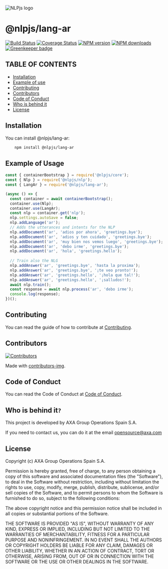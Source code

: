 ![NLPjs logo](../../screenshots/nlplogo.gif)

# @nlpjs/lang-ar

[![Build Status](https://travis-ci.com/axa-group/nlp.js.svg?branch=master)](https://travis-ci.com/axa-group/nlp.js)
[![Coverage Status](https://coveralls.io/repos/github/axa-group/nlp.js/badge.svg?branch=master)](https://coveralls.io/github/axa-group/nlp.js?branch=master)
[![NPM version](https://img.shields.io/npm/v/node-nlp.svg?style=flat)](https://www.npmjs.com/package/node-nlp)
[![NPM downloads](https://img.shields.io/npm/dm/node-nlp.svg?style=flat)](https://www.npmjs.com/package/node-nlp) [![Greenkeeper badge](https://badges.greenkeeper.io/axa-group/nlp.js.svg)](https://greenkeeper.io/)

## TABLE OF CONTENTS

<!--ts-->

- [Installation](#installation)
- [Example of use](#example-of-use)
- [Contributing](#contributing)
- [Contributors](#contributors)
- [Code of Conduct](#code-of-conduct)
- [Who is behind it](#who-is-behind-it)
- [License](#license.md)
  <!--te-->

## Installation

You can install @nlpjs/lang-ar:

```bash
    npm install @nlpjs/lang-ar
```

## Example of Usage

```javascript
const { containerBootstrap } = require('@nlpjs/core');
const { Nlp } = require('@nlpjs/nlp');
const { LangAr } = require('@nlpjs/lang-ar');

(async () => {
  const container = await containerBootstrap();
  container.use(Nlp);
  container.use(LangAr);
  const nlp = container.get('nlp');
  nlp.settings.autoSave = false;
  nlp.addLanguage('ar');
  // Adds the utterances and intents for the NLP
  nlp.addDocument('ar', 'adios por ahora', 'greetings.bye');
  nlp.addDocument('ar', 'adios y ten cuidado', 'greetings.bye');
  nlp.addDocument('ar', 'muy bien nos vemos luego', 'greetings.bye');
  nlp.addDocument('ar', 'debo irme', 'greetings.bye');
  nlp.addDocument('ar', 'hola', 'greetings.hello');
  
  // Train also the NLG
  nlp.addAnswer('ar', 'greetings.bye', 'hasta la proxima');
  nlp.addAnswer('ar', 'greetings.bye', '¡te veo pronto!');
  nlp.addAnswer('ar', 'greetings.hello', '¡hola que tal!');
  nlp.addAnswer('ar', 'greetings.hello', '¡salludos!');
  await nlp.train();
  const response = await nlp.process('ar', 'debo irme');
  console.log(response);
})();
```

## Contributing

You can read the guide of how to contribute at [Contributing](../../CONTRIBUTING.md).

## Contributors

[![Contributors](https://contributors-img.firebaseapp.com/image?repo=axa-group/nlp.js)](https://github.com/axa-group/nlp.js/graphs/contributors)

Made with [contributors-img](https://contributors-img.firebaseapp.com).

## Code of Conduct

You can read the Code of Conduct at [Code of Conduct](../../CODE_OF_CONDUCT.md).

## Who is behind it`?`

This project is developed by AXA Group Operations Spain S.A.

If you need to contact us, you can do it at the email opensource@axa.com

## License

Copyright (c) AXA Group Operations Spain S.A.

Permission is hereby granted, free of charge, to any person obtaining
a copy of this software and associated documentation files (the
"Software"), to deal in the Software without restriction, including
without limitation the rights to use, copy, modify, merge, publish,
distribute, sublicense, and/or sell copies of the Software, and to
permit persons to whom the Software is furnished to do so, subject to
the following conditions:

The above copyright notice and this permission notice shall be
included in all copies or substantial portions of the Software.

THE SOFTWARE IS PROVIDED "AS IS", WITHOUT WARRANTY OF ANY KIND,
EXPRESS OR IMPLIED, INCLUDING BUT NOT LIMITED TO THE WARRANTIES OF
MERCHANTABILITY, FITNESS FOR A PARTICULAR PURPOSE AND
NONINFRINGEMENT. IN NO EVENT SHALL THE AUTHORS OR COPYRIGHT HOLDERS BE
LIABLE FOR ANY CLAIM, DAMAGES OR OTHER LIABILITY, WHETHER IN AN ACTION
OF CONTRACT, TORT OR OTHERWISE, ARISING FROM, OUT OF OR IN CONNECTION
WITH THE SOFTWARE OR THE USE OR OTHER DEALINGS IN THE SOFTWARE.
